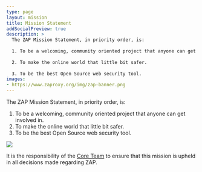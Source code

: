```yaml
---
type: page
layout: mission
title: Mission Statement
addSocialPreview: true
description: >
  The ZAP Mission Statement, in priority order, is:
  
  1. To be a welcoming, community oriented project that anyone can get involved in.
  
  2. To make the online world that little bit safer.
  
  3. To be the best Open Source web security tool.
images:
- https://www.zaproxy.org/img/zap-banner.png
---
```

The ZAP Mission Statement, in priority order, is:

1. To be a welcoming, community oriented project that anyone can get involved in.
1. To make the online world that little bit safer.
1. To be the best Open Source web security tool.

![](https://www.zaproxy.org/img/zap-banner.png)

It is the responsibility of the [Core Team](/docs/team/) to ensure that this mission is upheld in all decisions made regarding ZAP.